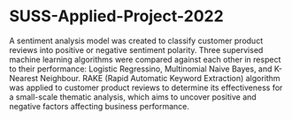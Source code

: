 # SUSS-Applied-Project-2022
A sentiment analysis model was created to classify customer product reviews into positive or negative sentiment polarity. Three supervised machine learning algorithms were compared against each other in respect to their performance: Logistic Regressino, Multinomial Naive Bayes, and K-Nearest Neighbour. RAKE (Rapid Automatic Keyword Extraction) algorithm was applied to customer product reviews to determine its effectiveness for a small-scale thematic analysis, which aims to uncover positive and negative factors affecting business performance.

